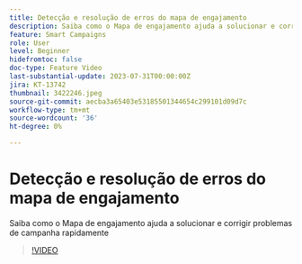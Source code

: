 ```yaml
---
title: Detecção e resolução de erros do mapa de engajamento
description: Saiba como o Mapa de engajamento ajuda a solucionar e corrigir problemas de campanha rapidamente
feature: Smart Campaigns
role: User
level: Beginner
hidefromtoc: false
doc-type: Feature Video
last-substantial-update: 2023-07-31T00:00:00Z
jira: KT-13742
thumbnail: 3422246.jpeg
source-git-commit: aecba3a65403e53185501344654c299101d09d7c
workflow-type: tm+mt
source-wordcount: '36'
ht-degree: 0%

---
```



# Detecção e resolução de erros do mapa de engajamento

Saiba como o Mapa de engajamento ajuda a solucionar e corrigir problemas de campanha rapidamente

>[!VIDEO](https://video.tv.adobe.com/v/3422246/?learn=on)
